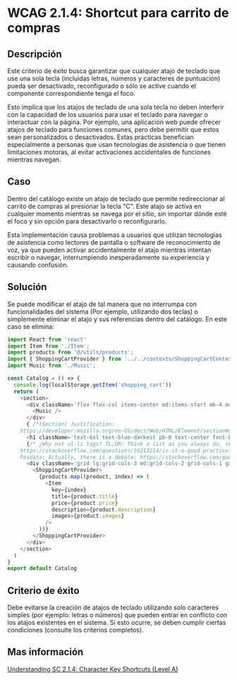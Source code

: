 # WCAG 2.1.4: Shortcut para carrito de compras

## Descripción

Este criterio de éxito busca garantizar que cualquier atajo de teclado que use una sola tecla (incluidas letras, números y caracteres de puntuación) pueda ser desactivado, reconfigurado o sólo se active cuando el componente correspondiente tenga el foco.

Esto implica que los atajos de teclado de una sola tecla no deben interferir con la capacidad de los usuarios para usar el teclado para navegar o interactuar con la página. Por ejemplo, una aplicación web puede ofrecer atajos de teclado para funciones comunes, pero debe permitir que estos sean personalizados o desactivados. Estas prácticas benefician especialmente a personas que usan tecnologías de asistencia o que tienen limitaciones motoras, al evitar activaciones accidentales de funciones mientras navegan.

## Caso

Dentro del catálogo existe un atajo de teclado que permite redireccionar al carrito de compras al presionar la tecla "C". Este atajo se activa en cualquier momento mientras se navega por el sitio, sin importar dónde esté el foco y sin opción para desactivarlo o reconfigurarlo. 

Esta implementación causa problemas a usuarios que utilizan tecnologías de asistencia como lectores de pantalla o software de reconocimiento de voz, ya que pueden activar accidentalmente el atajo mientras intentan escribir o navegar, interrumpiendo inesperadamente su experiencia y causando confusión.

## Solución

Se puede modificar el atajo de tal manera que no interrumpa con funcionalidades del sistema (Por ejemplo, utilizando dos teclas) o simplemente eliminar el atajo y sus referencias dentro del catálogo. En este caso se elimina:

```javascript
import React from 'react'
import Item from './Item';
import products from '@/utils/products';
import { ShoppingCartProvider } from '../../contexts/ShoppingCartContext';
import Music from './Music';

const Catalog = () => {
  console.log(localStorage.getItem('shopping_cart'))
  return (
    <section>
      <div className='flex flex-col items-center md:items-start mb-4 md:mb-0'>
        <Music />
      </div>
      { /*(Section) Justification:
    https://developer.mozilla.org/en-US/docs/Web/HTML/Element/section#usage_notes */}
      <h1 className='text-6xl text-blue-darkest pb-8 text-center font-bold'>Catálogo</h1>
      {/* ¿Why not ul-li tags? TL;DR: Think a list as you always do, short elements and that's it
    https://stackoverflow.com/questions/16213214/is-it-a-good-practice-to-put-articles-inside-lis
    Posdata: Actually, there is a debate: https://stackoverflow.com/questions/19307443/semantic-html-of-an-articles-list */}
      <div className='grid lg:grid-cols-3 md:grid-cols-2 grid-cols-1 gap-8'>
        <ShoppingCartProvider>
          {products.map((product, index) => (
            <Item
              key={index}
              title={product.title}
              price={product.price}
              description={product.description}
              images={product.images}
            />
          ))}
        </ShoppingCartProvider>
      </div>
    </section>
  )
}
export default Catalog
```

## Criterio de éxito

Debe evitarse la creación de atajos de teclado utilizando solo caracteres simples (por ejemplo: letras o números) que pueden entrar en conflicto con los atajos existentes en el sistema. Si esto ocurre, se deben cumplir ciertas condiciones (consulte los criterios completos).

## Mas información

[Understanding SC 2.1.4: Character Key Shortcuts (Level A)](https://www.w3.org/WAI/WCAG22/Understanding/character-key-shortcuts)